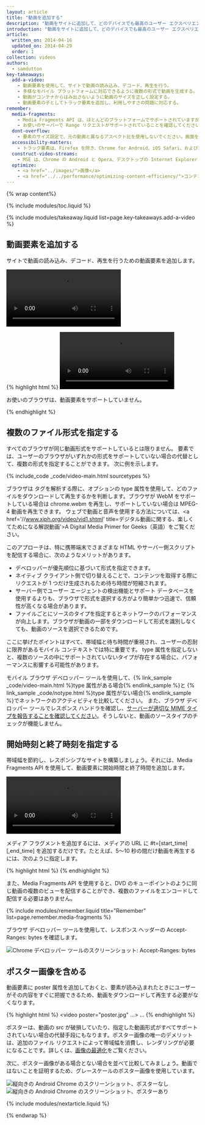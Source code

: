 ```yaml
---
layout: article
title: "動画を追加する"
description: "動画をサイトに追加して、どのデバイスでも最高のユーザー エクスペリエンスを実現する方法について説明します。"
introduction: "動画をサイトに追加して、どのデバイスでも最高のユーザー エクスペリエンスを実現する方法について説明します。"
article:
  written_on: 2014-04-16
  updated_on: 2014-04-29
  order: 1
collection: videos
authors:
  - samdutton
key-takeaways:
  add-a-video:
    - 動画要素を使用して、サイトで動画の読み込み、デコード、再生を行う。
    - 多様なモバイル プラットフォームに対応できるように複数の形式で動画を生成する。
    - 動画がコンテナからはみ出さないように動画のサイズを正しく設定する。
    - 動画要素の子としてトラック要素を追加し、利用しやすさの問題に対応する。
remember:
  media-fragments:
    - Media Fragments API は、ほとんどのプラットフォームでサポートされていますが、iOS ではサポートされていません。
    - お使いのサーバーで Range リクエストがサポートされていることを確認してください。ほとんどのサーバーで Range リクエストはデフォルトで有効になっていますが、一部のホスティング サーバーでは無効になっている場合があります。
  dont-overflow:
    - 要素のサイズ設定で、元の動画と異なるアスペクト比を使用しないでください。画面を縮めたり引き延ばしたりすると、動画の表示が崩れます。
  accessibility-matters:
    - トラック要素は、Firefox を除き、Chrome for Android、iOS Safari、および現在デスクトップで使用されているすべてのブラウザでサポートされています（<a href="http://caniuse.com/track" title="トラック要素のサポート状況">caniuse.com/track</a> をご覧ください）。polyfill も使用できます。Google では、<a href='//www.delphiki.com/html5/playr/' title='Playr トラック要素の polyfill'>Playr</a> または <a href='//captionatorjs.com/' title='Captionator トラック'>Captionator</a> をおすすめします。
  construct-video-streams:
    - MSE は、Chrome の Android と Opera、デスクトップの Internet Explorer 11 と Chrome でサポートされており、また <a href='http://wiki.mozilla.org/Platform/MediaSourceExtensions' title='Firefox Media Source Extensions の実装予定'>Firefox</a> でもサポートされる予定です。
  optimize:
    - <a href="../images/">画像</a>
    - <a href="../../performance/optimizing-content-efficiency/">コンテンツの効率の最適化</a>
---
```


{% wrap content%}

{% include modules/toc.liquid %}

<style>

  img, video, object {
    max-width: 100%;
  }

  img.center {
    display: block;
    margin-left: auto;
    margin-right: auto;
  }

</style>

{% include modules/takeaway.liquid list=page.key-takeaways.add-a-video %}

## 動画要素を追加する

サイトで動画の読み込み、デコード、再生を行うための動画要素を追加します。

<video controls>
     <source src="video/chrome.webm" type="video/webm">
     <source src="video/chrome.mp4" type="video/mp4">
     <p>このブラウザは、動画要素をサポートしていません。</p>
</video>

{% highlight html %}
<video src="chrome.webm" type="video/webm">
    <p>お使いのブラウザは、動画要素をサポートしていません。</p>
</video>
{% endhighlight %}

## 複数のファイル形式を指定する

すべてのブラウザが同じ動画形式をサポートしているとは限りません。
<source> 要素では、ユーザーのブラウザがいずれかの形式をサポートしていない場合の代替として、複数の形式を指定することができます。
次に例を示します。

{% include_code _code/video-main.html sourcetypes %}

ブラウザは <source> タグを解析する際に、オプションの type 属性を使用して、どのファイルをダウンロードして再生するかを判断します。ブラウザが WebM をサポートしている場合は chrome.webm を再生し、サポートしていない場合は MPEG-4 動画を再生できます。
ウェブで動画と音声を使用する方法については、<a href='//www.xiph.org/video/vid1.shtml' title=デジタル動画に関する、楽しくてためになる解説動画'>A Digital Media Primer for Geeks</a>（英語）をご覧ください。

このアプローチは、特に携帯端末でさまざまな HTML やサーバー側スクリプトを配信する場合に、次のようなメリットがあります。

* デベロッパーが優先順位に基づいて形式を指定できます。
* ネイティブ クライアント側で切り替えることで、コンテンツを取得する際にリクエストが 1 つだけ生成されるため待ち時間が短縮されます。
* サーバー側でユーザー エージェントの検出機能とサポート データベースを使用するよりも、ブラウザで形式を選択する方がより簡単かつ迅速で、信頼性が高くなる場合があります。
* ファイルごとにソースのタイプを指定するとネットワークのパフォーマンスが向上します。ブラウザが動画の一部をダウンロードして形式を識別しなくても、動画のソースを選択できるためです。

ここに挙げたポイントはすべて、帯域幅と待ち時間が重視され、ユーザーの忍耐に限界があるモバイル コンテキストでは特に重要です。
type 属性を指定しないと、複数のソースの中にサポートされていないタイプが存在する場合に、パフォーマンスに影響する可能性があります。

モバイル ブラウザ デベロッパー ツールを使用して、{% link_sample _code/video-main.html %}type 属性がある場合{% endlink_sample %}と {% link_sample _code/notype.html %}type 属性がない場合{% endlink_sample %}でネットワークのアクティビティを比較してください。
また、ブラウザ デベロッパー ツールでレスポンス ハンドラを確認し、[サーバーが適切な MIME タイプを報告することを確認してください](//developer.mozilla.org/en/docs/Properly_Configuring_Server_MIME_Types)。そうしないと、動画のソースタイプのチェックが機能しません。

## 開始時刻と終了時刻を指定する

帯域幅を節約し、レスポンシブなサイトを構築しましょう。それには、Media Fragments API を使用して、動画要素に開始時間と終了時間を追加します。

<video controls>
  <source src="video/chrome.webm#t=5,10" type="video/webm">
  <source src="video/chrome.mp4#t=5,10" type="video/mp4">
     <p>このブラウザは、動画要素をサポートしていません。</p>
</video>

メディア フラグメントを追加するには、メディアの URL に #t=[start_time][,end_time] を追加するだけです。たとえば、5～10 秒の間だけ動画を再生するには、次のように指定します。

{% highlight html %}
<source src="video/chrome.webm#t=5,10" type="video/webm">
{% endhighlight %}

また、Media Fragments API を使用すると、DVD のキューポイントのように同じ動画の複数のビューを配信することができ、複数のファイルをエンコードして配信する必要はありません。

{% include modules/remember.liquid title="Remember" list=page.remember.media-fragments %}

ブラウザ デベロッパー ツールを使用して、レスポンス ヘッダーの Accept-Ranges: bytes を確認します。

<img class="center" alt="Chrome デベロッパー ツールのスクリーンショット: Accept-Ranges: bytes" src="images/Accept-Ranges-Chrome-Dev-Tools.png">

## ポスター画像を含める

動画要素に poster 属性を追加しておくと、要素が読み込まれたときにユーザーがその内容をすぐに把握できるため、動画をダウンロードして再生する必要がなくなります。

{% highlight html %}
<video poster="poster.jpg" ...>
  ...
</video>
{% endhighlight %}

ポスターは、動画の src が破損していたり、指定した動画形式がすべてサポートされていない場合の代替手段にもなります。ポスター画像の唯一のデメリットは、追加のファイル リクエストによって帯域幅を消費し、レンダリングが必要になることです。詳しくは、[画像の最適化](../../performance/optimizing-content-efficiency/optimize-encoding-and-transfer.html#image-optimization)をご覧ください。

次に、ポスター画像がある場合とない場合を並べて比較してみましょう。動画ではないことを証明するため、グレースケールのポスター画像を使用しています。

<div class="clear">
  <div class="g--half">
    <img class="center" alt="縦向きの Android Chrome のスクリーンショット、ポスターなし" src="images/Chrome-Android-video-no-poster.png">
  </div>

  <div class="g--half g--last">
    <img class="center" alt="縦向きの Android Chrome のスクリーンショット、ポスターあり" src="images/Chrome-Android-video-poster.png">
  </div>
</div>

{% include modules/nextarticle.liquid %}

{% endwrap %}

